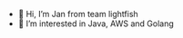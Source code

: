 - 👋 Hi, I’m Jan from team lightfish
- 👀 I’m interested in Java, AWS and Golang

<!---
JanMeier1337/JanMeier1337 is a ✨ special ✨ repository because its `README.md` (this file) appears on your GitHub profile.
You can click the Preview link to take a look at your changes.
--->
